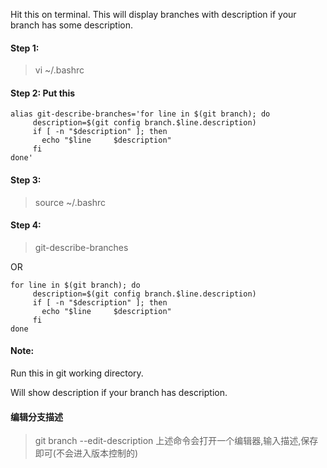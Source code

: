 Hit this on terminal. This will display branches with description if your branch has some description.

#### Step 1:

> vi ~/.bashrc

#### Step 2: Put this

```
alias git-describe-branches='for line in $(git branch); do 
     description=$(git config branch.$line.description)
     if [ -n "$description" ]; then
       echo "$line     $description"
     fi
done'
```
#### Step 3:

> source ~/.bashrc

#### Step 4:

> git-describe-branches

OR

```
for line in $(git branch); do 
     description=$(git config branch.$line.description)
     if [ -n "$description" ]; then
       echo "$line     $description"
     fi
done
```
#### Note:

Run this in git working directory.

Will show description if your branch has description.

#### 编辑分支描述
>  git branch --edit-description
上述命令会打开一个编辑器,输入描述,保存即可(不会进入版本控制的)
